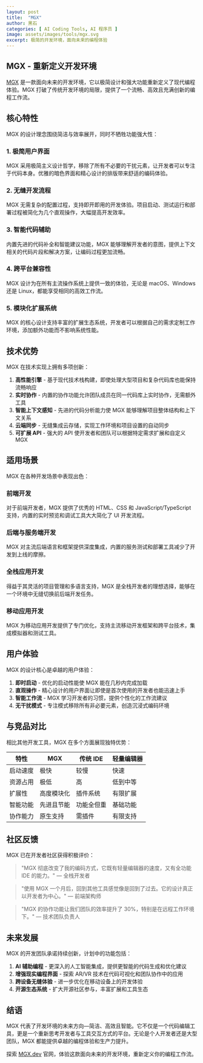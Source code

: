 ```yaml
---
layout: post
title:  "MGX"
author: 黑石
categories: [ AI Coding Tools, AI 程序员 ]
image: assets/images/tools/mgx.svg
excerpt: 极简的开发环境，面向未来的编程体验
---
```


## MGX - 重新定义开发环境

[MGX](https://mgx.dev/) 是一款面向未来的开发环境，它以极简设计和强大功能重新定义了现代编程体验。MGX 打破了传统开发环境的局限，提供了一个流畅、高效且充满创新的编程工作流。

## 核心特性

MGX 的设计理念围绕简洁与效率展开，同时不牺牲功能强大性：

### 1. 极简用户界面

MGX 采用极简主义设计哲学，移除了所有不必要的干扰元素，让开发者可以专注于代码本身。优雅的暗色界面和精心设计的排版带来舒适的编码体验。

### 2. 无缝开发流程

MGX 无需复杂的配置过程，支持即开即用的开发体验。项目启动、测试运行和部署过程被简化为几个直观操作，大幅提高开发效率。

### 3. 智能代码辅助

内置先进的代码补全和智能建议功能，MGX 能够理解开发者的意图，提供上下文相关的代码片段和解决方案，让编码过程更加流畅。

### 4. 跨平台兼容性

MGX 设计为在所有主流操作系统上提供一致的体验，无论是 macOS、Windows 还是 Linux，都能享受相同的高效工作流。

### 5. 模块化扩展系统

MGX 的核心设计支持丰富的扩展生态系统，开发者可以根据自己的需求定制工作环境，添加额外功能而不影响系统性能。

## 技术优势

MGX 在技术实现上拥有多项创新：

1. **高性能引擎** - 基于现代技术栈构建，即使处理大型项目和复杂代码库也能保持流畅响应
2. **实时协作** - 内置的协作功能允许团队成员在同一代码库上实时协作，无需额外工具
3. **智能上下文感知** - 先进的代码分析能力使 MGX 能够理解项目整体结构和上下文关系
4. **云端同步** - 无缝集成云存储，实现工作环境和项目设置的自动同步
5. **可扩展 API** - 强大的 API 使开发者和团队可以根据特定需求扩展和自定义 MGX

## 适用场景

MGX 在各种开发场景中表现出色：

### 前端开发

对于前端开发者，MGX 提供了优秀的 HTML、CSS 和 JavaScript/TypeScript 支持，内置的实时预览和调试工具大大简化了 UI 开发流程。

### 后端与服务端开发

MGX 对主流后端语言和框架提供深度集成，内置的服务测试和部署工具减少了开发到上线的摩擦。

### 全栈应用开发

得益于其灵活的项目管理和多语言支持，MGX 是全栈开发者的理想选择，能够在一个环境中无缝切换前后端开发任务。

### 移动应用开发

MGX 为移动应用开发提供了专门优化，支持主流移动开发框架和跨平台技术，集成模拟器和测试工具。

## 用户体验

MGX 的设计核心是卓越的用户体验：

1. **即时启动** - 优化的启动性能使 MGX 能在几秒内完成加载
2. **直观操作** - 精心设计的用户界面让即使是首次使用的开发者也能迅速上手
3. **智能工作流** - MGX 学习开发者的习惯，提供个性化的工作流建议
4. **无干扰模式** - 专注模式移除所有非必要元素，创造沉浸式编码环境

## 与竞品对比

相比其他开发工具，MGX 在多个方面展现独特优势：

| 特性 | MGX | 传统 IDE | 轻量编辑器 |
|------|-----|----------|------------|
| 启动速度 | 极快 | 较慢 | 快速 |
| 资源占用 | 极低 | 高 | 低到中等 |
| 扩展性 | 高度模块化 | 插件系统 | 有限扩展 |
| 智能功能 | 先进且节能 | 功能全但重 | 基础功能 |
| 协作能力 | 原生支持 | 需插件 | 有限支持 |

## 社区反馈

MGX 已在开发者社区获得积极评价：

> "MGX 彻底改变了我的编码方式，它既有轻量编辑器的速度，又有全功能 IDE 的能力。" — 全栈开发者

> "使用 MGX 一个月后，回到其他工具感觉像是回到了过去。它的设计真正以开发者为中心。" — 前端架构师

> "MGX 的协作功能让我们团队的效率提升了 30%，特别是在远程工作环境下。" — 技术团队负责人

## 未来发展

MGX 的开发团队承诺持续创新，计划中的功能包括：

1. **AI 辅助编程** - 更深入的人工智能集成，提供更智能的代码生成和优化建议
2. **增强现实编程界面** - 探索 AR/VR 技术在代码可视化和团队协作中的应用
3. **跨设备无缝体验** - 进一步优化在移动设备上的开发体验
4. **开源生态系统** - 扩大开源社区参与，丰富扩展和工具生态

## 结语

MGX 代表了开发环境的未来方向—简洁、高效且智能。它不仅是一个代码编辑工具，更是一个重新思考开发者与工具交互方式的平台。无论是个人开发者还是大型团队，MGX 都能提供卓越的编程体验和生产力提升。

探索 [MGX.dev](https://mgx.dev/) 官网，体验这款面向未来的开发环境，重新定义你的编程工作流。 
